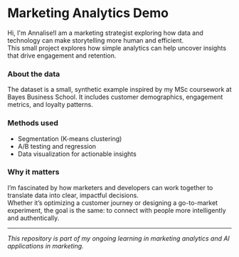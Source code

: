 # Marketing Analytics Demo

Hi, I'm Annalise!I am a marketing strategist exploring how data and technology can make storytelling more human and efficient.  
This small project explores how simple analytics can help uncover insights that drive engagement and retention.

### About the data
The dataset is a small, synthetic example inspired by my MSc coursework at Bayes Business School. It includes customer demographics, engagement metrics, and loyalty patterns.

### Methods used
- Segmentation (K-means clustering)  
- A/B testing and regression  
- Data visualization for actionable insights  

### Why it matters
I’m fascinated by how marketers and developers can work together to translate data into clear, impactful decisions.  
Whether it’s optimizing a customer journey or designing a go-to-market experiment, the goal is the same: to connect with people more intelligently and authentically.

---

*This repository is part of my ongoing learning in marketing analytics and AI applications in marketing.*
